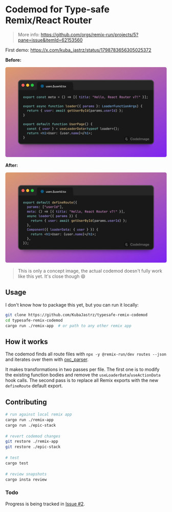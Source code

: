 # Codemod for Type-safe Remix/React Router

> More info: https://github.com/orgs/remix-run/projects/5?pane=issue&itemId=62153560

First demo: https://x.com/kuba_jastrz/status/1798783656305025372

**Before:**

![before](./docs/before.webp)

**After:**

![after](./docs/after.webp)

> This is only a concept image, the actual codemod doesn't fully work like this yet. It's close though 😄

## Usage

I don't know how to package this yet, but you can run it locally:

```bash
git clone https://github.com/KubaJastrz/typesafe-remix-codemod
cd typesafe-remix-codemod
cargo run ./remix-app  # or path to any other remix app
```

## How it works

The codemod finds all route files with `npx -y @remix-run/dev routes --json` and iterates over them with [oxc_parser](https://oxc.rs/docs/guide/usage/parser.html).

It makes transformations in two passes per file. The first one is to modify the existing function bodies and remove the `useLoaderData`/`useActionData` hook calls. The second pass is to replace all Remix exports with the new `defineRoute` default export.

## Contributing

```bash
# run against local remix app
cargo run ./remix-app
cargo run ./epic-stack

# revert codemod changes
git restore ./remix-app
git restore ./epic-stack

# test
cargo test

# review snapshots
cargo insta review
```

### Todo

Progress is being tracked in [Issue #2](https://github.com/KubaJastrz/typesafe-remix-codemod/issues/2).
